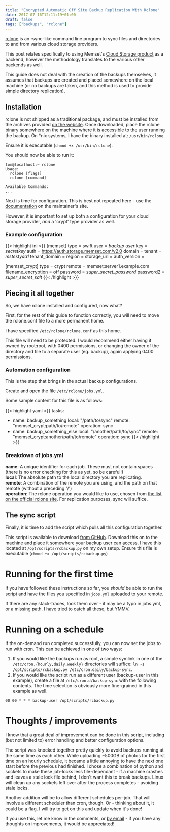 ```yaml
---
title: "Encrypted Automatic Off Site Backup Replication With Rclone"
date: 2017-07-16T12:11:19+01:00
draft: false
tags: ["backups", "rclone"]
---
```


[rclone](https://rclone.org/) is an rsync-like command line program to sync files and directories to and from various cloud storage providers.

This post relates specifically to using Memset's [Cloud Storage product](https://www.memset.com/cloud/storage/) as a backend, however the methodology translates to the various other backends as well.

This guide does not deal with the creation of the backups themselves, it assumes that backups are created and placed somewhere on the local machine (or no backups are taken, and this method is used to provide simple directory replication).

<!-- markdownlint-disable MD002 MD022-->
## Installation
<!-- markdownlint-enable MD002 MD022-->

rclone is not shipped as a traditional package, and must be installed from the archives provided [on the website](https://rclone.org/downloads/). Once downloaded, place the rclone binary somewhere on the machine where it is accessible to the user running the backup. On *nix systems, I have the binary installed at: `/usr/bin/rclone`.

Ensure it is executable (`chmod +x /usr/bin/rclone`).

You should now be able to run it:

```markup
tom@localhost:~ rclone
Usage:
  rclone [flags]
  rclone [command]

Available Commands:
...
```

Next is time for configuration. This is best not repeated here - use the [documentation](https://rclone.org/docs/#configure) on the maintainer's site.

However, it is important to set up both a configuration for your cloud storage provider, *and* a 'crypt' type provider as well.

### Example configuration

<!-- markdownlint-disable MD034 -->
{{< highlight ini >}}
[memset]
type = swift
user = *backup user*
key = *secretkey*
auth = https://auth.storage.memset.com/v2.0
domain =
tenant = *mstestyaa1*
tenant_domain =
region =
storage_url =
auth_version =

[memset_crypt]
type = crypt
remote = memset:server1.example.com
filename_encryption = off
password = *super_secret_password*
password2 = *super_secret_salt*
{{< /highlight >}}
<!-- markdownlint-enable MD034 -->

## Piecing it all together

So, we have rclone installed and configured, now what?

First, for the rest of this guide to function correctly, you will need to move the rclone.conf file to a more permanent home.

I have specified `/etc/rclone/rclone.conf` as this home.

This file will need to be protected. I would recommend either having it owned by root:root, with 0400 permissions, or changing the owner of the directory and file to a separate user (eg. backup), again applying 0400 permissions.

### Automation configuration

This is the step that brings in the actual backup configurations.

Create and open the file `/etc/rclone/jobs.yml`.

Some sample content for this file is as follows:

<!-- markdownlint-disable MD006 MD032-->
{{< highlight yaml >}}
tasks:
  - name: backup_something
    local: "/path/to/sync"
    remote: "memset_crypt:path/to/remote"
    operation: sync
  - name: backup_something_else
    local: "/another/path/to/sync"
    remote: "memset_crypt:another/path/to/remote"
    operation: sync
{{< /highlight >}}
<!-- markdownlint-enable MD032-->

### Breakdown of jobs.yml

<!-- markdownlint-disable MD009-->
**name**: A unique identifier for each job. These must not contain spaces (there is no error checking for this as yet, so be careful!)  
**local**: The absolute path to the local directory you are replicating.  
**remote**: A combination of the remote you are using, and the path on that remote (without a preceding '/')  
**operation**: The rclone operation you would like to use, chosen from [the list on the official rclone site](https://rclone.org/commands/). For replication purposes, sync will suffice.
<!-- markdownlint-enable MD009-->

## The sync script

Finally, it is time to add the script which pulls all this configuration together.

This script is available to download [from GitHub](https://gist.githubusercontent.com/tnwhitwell/834b10c80a5985e62df8b6e2ba358683/raw/1a8a99c5adbba2db68e69d7bedd97918f6eb03a9/rclonesync.py). Download this on to the machine and place it somewhere your backup user can access. I have this located at `/opt/scripts/rcbackup.py` on my own setup. Ensure this file is executable (`chmod +x /opt/scripts/rcbackup.py`)

# Running for the first time

If you have followed these instructions so far, you *should* be able to run the script and have the files you specified in `jobs.yml` uploaded to your remote.

If there are any stack-traces, look them over - it may be a typo in jobs.yml, or a missing path. I have tried to catch all these, but YMMV.

# Running on a schedule

If the on-demand run completed successfully, you can now set the jobs to run with cron. This can be achieved in one of two ways:

1. If you would like the backups run as root, a simple symlink in one of the `/etc/cron.{hourly,daily,weekly}` directories will suffice: `ln -s /opt/scripts/rcbackup.py /etc/cron.daily/backup-sync`.
1. If you would like the script run as a different user (backup-user in this example), create a file at `/etc/cron.d/backup-sync` with the following contents. The time selection is obviously more fine-grained in this example as well.

```markup
00 00 * * * backup-user /opt/scripts/rcbackup.py
```

# Thoughts / improvements

I know that a great deal of improvement can be done in this script, including (but not limited to) error handling and better configuration options.

The script was knocked together pretty quickly to avoid backups running at the same time as each other. While uploading ~500GB of photos for the first time on an hourly schedule, it became a little annoying to have the next one start before the previous had finished. I chose a combination of python and sockets to make these job-locks less file-dependant - if a machine crashes and leaves a stale lock file behind, I don't want this to break backups. Linux will clean up any sockets left over after the process completes - avoiding stale locks.

Another addition will be to allow different schedules per-job. That will involve a different scheduler than cron, though. Or - thinking about it, it could be a flag. I will try to get on this and update when it's done!

If you use this, let me know in the comments, or [by email](mailto:hi@whitwell.xyz) - if you have any thoughts on improvements, it would be appreciated!
